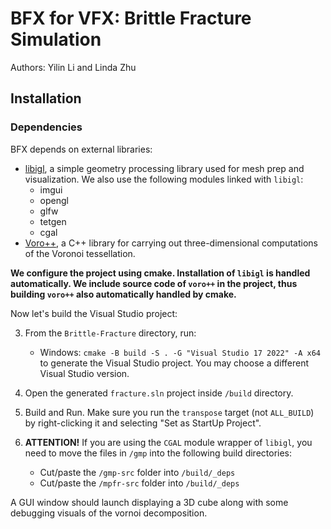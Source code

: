 
# BFX for VFX: Brittle Fracture Simulation

Authors: Yilin Li and Linda Zhu

## Installation

### Dependencies
BFX depends on external libraries:

* [libigl](https://libigl.github.io/), a simple geometry processing library used for mesh prep and visualization. We also use the following modules linked with `libigl`: 
    - imgui
    - opengl
    - glfw
    - tetgen
    - cgal
* [Voro++](https://math.lbl.gov/voro++/), a C++ library for carrying out three-dimensional computations of the Voronoi tessellation.

**We configure the project using cmake. Installation of `libigl` is handled automatically. We include source code of `voro++` in the project, thus building `voro++` also automatically handled by cmake.** 

Now let's build the Visual Studio project:

3. From the `Brittle-Fracture` directory, run:

    * Windows: `cmake -B build -S . -G "Visual Studio 17 2022" -A x64` to generate the Visual Studio project. You may choose a different Visual Studio version.
4. Open the generated `fracture.sln` project inside `/build` directory.
5. Build and Run. Make sure you run the `transpose` target (not `ALL_BUILD`) by right-clicking it and selecting "Set as StartUp Project".
6. **ATTENTION!** If you are using the `CGAL` module wrapper of `libigl`, you need to move the files in `/gmp` into the following build directories:

    - Cut/paste the `/gmp-src` folder into `/build/_deps`
    - Cut/paste the `/mpfr-src` folder into `/build/_deps`

A GUI window should launch displaying a 3D cube along with some debugging visuals of the vornoi decomposition.
